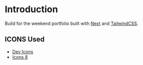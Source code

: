 # Introduction
Build for the weekend portfolio built with [Next](https://nextjs.org/) and [TailwindCSS](https://tailwindcss.com/).
## ICONS Used

- [Dev Icons](https://devicon.dev/)
- [Icons 8](https://icons8.com/icons/set)